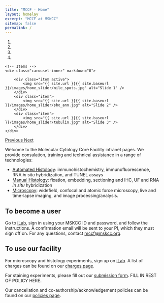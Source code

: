```yaml
---
title: "MCCF - Home"
layout: homelay
excerpt: "MCCF at MSKCC"
sitemap: false
permalink: /
---
```


<div markdown="0" id="carousel" class="carousel slide" data-ride="carousel" data-interval="5000" data-pause="hover" >
    <!-- Menu -->
    <ol class="carousel-indicators">
        <li data-target="#carousel" data-slide-to="0" class="active"></li>
        <li data-target="#carousel" data-slide-to="1"></li>
        <li data-target="#carousel" data-slide-to="2"></li>
        <li data-target="#carousel" data-slide-to="3"></li>
    </ol>

    <!-- Items -->
    <div class="carousel-inner" markdown="0">

        <div class="item active">
            <img src="{{ site.url }}{{ site.baseurl }}/images/home_slider/nile_spots.jpg" alt="Slide 1" />
        </div>
        <div class="item">
            <img src="{{ site.url }}{{ site.baseurl }}/images/home_slider/sho_ann.jpg" alt="Slide 2" />
        </div>
        <div class="item">
            <img src="{{ site.url }}{{ site.baseurl }}/images/home_slider/tubulin.jpg" alt="Slide 3" />
        </div>
    </div>
  <a class="left carousel-control" href="#carousel" role="button" data-slide="prev">
    <span class="glyphicon glyphicon-chevron-left" aria-hidden="true"></span>
    <span class="sr-only">Previous</span>
  </a>
  <a class="right carousel-control" href="#carousel" role="button" data-slide="next">
    <span class="glyphicon glyphicon-chevron-right" aria-hidden="true"></span>
    <span class="sr-only">Next</span>
  </a>
</div>


Welcome to the Molecular Cytology Core Facility intranet pages. We provide consulation, training and technical assistance in a range of technologies:

- [Automated Histology](autohistology): immunohistochemistry, immunofluorescence, RNA *in situ* hybridization, and TUNEL assays
- [Manual Histology](manualhistology): fixation, embedding, sectioning and IHC, UF and RNA *in situ* hybridization
- [Microscopy](microscopy): widefield, confocal and atomic force microscopy, live and time-lapse imaging, and image processing/analysis. 

## To become a user
Go to [iLab](https://ilab.mskcc.org), sign in using your MSKCC ID and password, and follow the instructions. A confirmation email will be sent to your PI, which they must sign off on. For any questions, contact <mccf@mskcc.org>. 

## To use our facility
For microscopy and histology experiments, sign up on [iLab](https://ilab.mskcc.org). A list of charges can be found on our [charges page](charges).

For staining experiments, please fill out our [submission form](downloads/submissionform.pdf). FILL IN REST OF POLICY HERE.

Our cancellation and co-authorship/acknowledgement policies can be found on our [policies page](policies.html).
